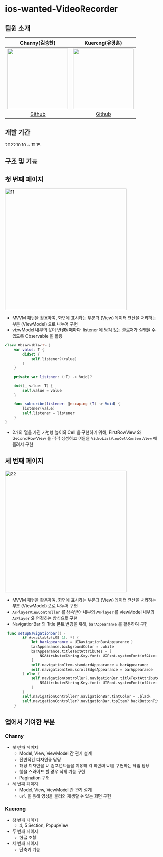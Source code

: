 # ios-wanted-VideoRecorder  
## 팀원  소개  
|Channy(김승찬)|Kuerong(유영훈)|
|:---:|:---:|
|<img src="https://user-images.githubusercontent.com/31722496/194575712-36002fac-9426-40cb-8adf-c5898be1114d.png" width="200" height="200"/>|<img src="https://avatars.githubusercontent.com/u/33388081?v=4" width="200" height="200"/>|
|[Github](https://github.com/seungchann)|[Github](https://github.com/shadow9503)|  

## 개발 기간  
2022.10.10 ~ 10.15  

## 구조 및 기능  
## 첫 번째 페이지  
<img width="400" alt="11" src="https://user-images.githubusercontent.com/63276842/195915876-cdba4ba1-4fb4-4e8f-98ca-5496b88fcd32.png">

* MVVM 패턴을 활용하여, 화면에 표시하는 부분과 (View) 데이터 연산을 처리하는 부분 (ViewModel) 으로 나누어 구현  
* viewModel 내부의 값이 변결될때마다, listener 에 담겨 있는 클로저가 실행될 수 있도록 Observable 을 활용  
```swift
class Observable<T> {
    var value: T {
        didSet {
            self.listener?(value)
        }
    }
    
    private var listener: ((T) -> Void)?
    
    init(_ value: T) {
        self.value = value
    }
    
    func subscribe(listener: @escaping (T) -> Void) {
        listener(value)
        self.listener = listener
    }
}
```
* 2개의 열을 가진 가변형 높이의 Cell 을 구현하기 위해, FirstRowView 와 SecondRowView 를 각각 생성하고 이들을 `VideoListViewCellContentView` 에 올려서 구현  


## 세 번째 페이지  
<img width="400" alt="22" src="https://user-images.githubusercontent.com/63276842/195918287-8a3fc141-c614-482d-b96e-6c36a35662ea.png">  

* MVVM 패턴을 활용하여, 화면에 표시하는 부분과 (View) 데이터 연산을 처리하는 부분 (ViewModel) 으로 나누어 구현  
* `AVPlayerViewController` 를 상속받아 내부의 `AVPlayer` 를 viewModel 내부의 `AVPlayer` 와 연결하는 방식으로 구현  
* NavigationBar 의 Title 폰트 변경을 위해, `barAppearance` 를 활용하여 구현  
```swift
 func setupNavigationbar() {
        if #available(iOS 15, *) {
            let barAppearance = UINavigationBarAppearance()
            barAppearance.backgroundColor = .white
            barAppearance.titleTextAttributes = [
                NSAttributedString.Key.font: UIFont.systemFont(ofSize: 20, weight: UIFont.Weight.bold)
            ]
            self.navigationItem.standardAppearance = barAppearance
            self.navigationItem.scrollEdgeAppearance = barAppearance
        } else {
            self.navigationController?.navigationBar.titleTextAttributes = [
                NSAttributedString.Key.font: UIFont.systemFont(ofSize: 20, weight: UIFont.Weight.bold)
            ]
        }
        self.navigationController?.navigationBar.tintColor = .black
        self.navigationController?.navigationBar.topItem?.backButtonTitle = ""
    }
```


## 앱에서 기여한 부분

### Channy
- 첫 번째 페이지  
  - Model, View, ViewModel 간 관계 설계  
  - 전반적인 디자인을 담당  
  - 해당 디자인을 UI 컴포넌트들을 이용해 각 화면의 UI를 구현하는 작업 담당  
  - 행을 스와이프 할 경우 삭제 기능 구현  
  - Pagination 구현  
- 세 번째 페이지  
  - Model, View, ViewModel 간 관계 설계     
  - `url` 을 통해 영상을 불러와 재생할 수 있는 화면 구현  

### Kuerong
- 첫 번째 페이지 
	- 4, 5 Section, PopupView
- 두 번째 페이지
	- 한글 조합
- 세 번째 페이지
	- 단축키 기능
